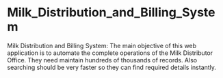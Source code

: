 # Milk_Distribution_and_Billing_System

Milk Distribution and Billing System: The main objective of this web application is to automate the complete operations of the Milk Distributor Office. They need maintain hundreds of thousands of records. Also searching should be very faster so they can find required details instantly.
